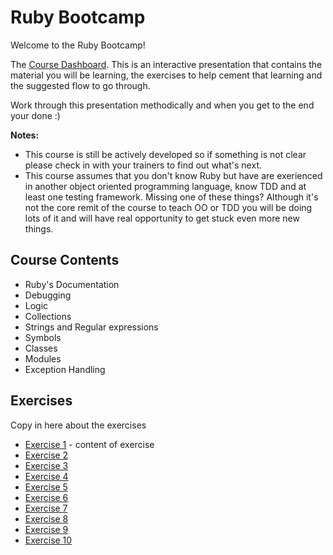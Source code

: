# Ruby Bootcamp
Welcome to the Ruby Bootcamp!

The [Course Dashboard](http://prezi.com/adnfktg98mli/?utm_campaign=share&utm_medium=copy&rc=ex0share). This is an interactive presentation that contains the material you will be learning, the exercises to help cement that learning and the suggested flow to go through.

Work through this presentation methodically and when you get to the end your done :)

**Notes:** 
- This course is still be actively developed so if something is not clear please check in with your trainers to find out what's next.
- This course assumes that you don't know Ruby but have are exerienced in another object oriented programming language, know TDD and at least one testing framework. Missing one of these things? Although it's not the core remit of the course to teach OO or TDD you will be doing lots of it and will have real opportunity to get stuck even more new things.

## Course Contents
- Ruby's Documentation
- Debugging
- Logic
- Collections
- Strings and Regular expressions
- Symbols
- Classes
- Modules
- Exception Handling


## Exercises
Copy in here about the exercises

* [Exercise 1](exercise-1/readme.md) - content of exercise
* [Exercise 2](exercise-2/readme.md)
* [Exercise 3](exercise-3/readme.md)
* [Exercise 4](exercise-4/readme.md)
* [Exercise 5](exercise-5/readme.md)
* [Exercise 6](exercise-6/readme.md)
* [Exercise 7](exercise-7/readme.md)
* [Exercise 8](exercise-8/readme.md)
* [Exercise 9](exercise-9/readme.md)
* [Exercise 10](exercise-10/readme.md)
